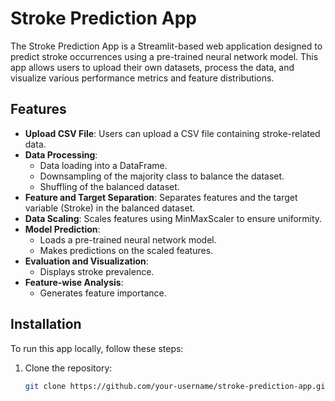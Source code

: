 # Stroke Prediction App

The Stroke Prediction App is a Streamlit-based web application designed to predict stroke occurrences using a pre-trained neural network model. This app allows users to upload their own datasets, process the data, and visualize various performance metrics and feature distributions.

## Features

- **Upload CSV File**: Users can upload a CSV file containing stroke-related data.
- **Data Processing**: 
  - Data loading into a DataFrame.
  - Downsampling of the majority class to balance the dataset.
  - Shuffling of the balanced dataset.
- **Feature and Target Separation**: Separates features and the target variable (Stroke) in the balanced dataset.
- **Data Scaling**: Scales features using MinMaxScaler to ensure uniformity.
- **Model Prediction**:
  - Loads a pre-trained neural network model.
  - Makes predictions on the scaled features.
- **Evaluation and Visualization**:
  - Displays stroke prevalence.
- **Feature-wise Analysis**:
  - Generates feature importance.

## Installation

To run this app locally, follow these steps:

1. Clone the repository:
   ```bash
   git clone https://github.com/your-username/stroke-prediction-app.git
